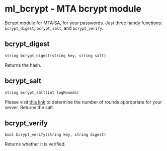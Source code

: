 ml_bcrypt - MTA bcrypt module
=========

Bcrypt module for MTA:SA, for your passwords. Just three handy functions: `bcrypt_digest`, `bcrypt_salt`, and `bcrypt_verify`.

bcrypt_digest
-------------
    string bcrypt_digest(string key, string salt)
Returns the hash.

bcrypt_salt
-----------
    string bcrypt_salt(int logRounds)
Please visit [this link](http://security.stackexchange.com/questions/3959/recommended-of-iterations-when-using-pkbdf2-sha256/3993#3993) to determine the number of rounds appropriate for your server.
Returns the salt.

bcrypt_verify
-------------
    bool bcrypt_verify(string key, string digest)
Returns whether it is verified.
